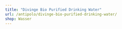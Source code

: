 ```yaml
---
title: "Divinge Bio Purified Drinking Water"
url: /antipolo/divinge-bio-purified-drinking-water/
shop: Wasser
---
```

